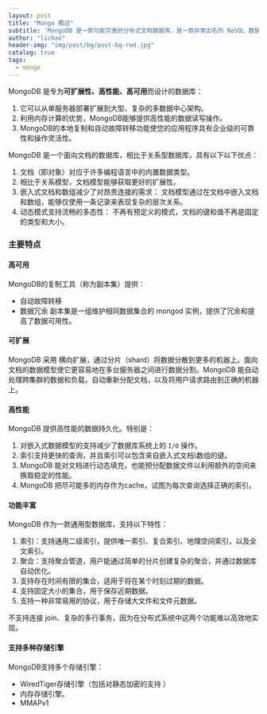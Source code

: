 ```yaml
---
layout: post
title: "Mongo 概述"
subtitle: 'MongoDB 是一款功能完善的分布式文档数据库，是一款非常出名的 NoSQL 数据库。'
author: "lichao"
header-img: "img/post/bg/post-bg-rwd.jpg"
catalog: true
tags:
  - mongo 
---
```


MongoDB 是专为**可扩展性、高性能、高可用**而设计的数据库：
1. 它可以从单服务器部署扩展到大型、复杂的多数据中心架构。
2. 利用内存计算的优势，MongoDB能够提供高性能的数据读写操作。
3. MongoDB的本地复制和自动故障转移功能使您的应用程序具有企业级的可靠性和操作灵活性。

MongoDB 是一个面向文档的数据库，相比于关系型数据库，具有以下以下优点：
1. 文档（即对象）对应于许多编程语言中的内置数据类型。
2. 相比于关系模型，文档模型能够获取更好的扩展性。
3. 嵌入式文档和数组减少了对昂贵连接的需求： 文档模型通过在文档中嵌入文档和数组，能够仅使用一条记录来表现复杂的层次关系。
4. 动态模式支持流畅的多态性： 不再有预定义的模式，文档的键和值不再是固定的类型和大小。


### 主要特点

#### 高可用
MongoDB的复制工具（称为副本集）提供：
- 自动故障转移
- 数据冗余
副本集是一组维护相同数据集合的 mongod 实例，提供了冗余和提高了数据可用性。
#### 可扩展
MongoDB 采用 横向扩展，通过分片（shard）将数据分散到更多的机器上。面向文档的数据模型使它更容易地在多台服务器之间进行数据分割。MongoDB 能自动处理跨集群的数据和负载，自动重新分配文档，以及将用户请求路由到正确的机器上。

#### 高性能
MongoDB 提供高性能的数据持久化。特别是：
1. 对嵌入式数据模型的支持减少了数据库系统上的 ```I/O``` 操作。
2. 索引支持更快的查询，并且索引可以包含来自嵌入式文档\数组的键。
3. MongoDB 能对文档进行动态填充，也能预分配数据文件以利用额外的空间来换取稳定的性能。
4. MongoDB 把尽可能多的内存作为cache，试图为每次查询选择正确的索引。


#### 功能丰富
MongoDB 作为一款通用型数据库，支持以下特性：
1. 索引：支持通用二级索引，提供唯一索引、复合索引、地理空间索引，以及全文索引。
2. 聚合：支持聚合管道，用户能通过简单的分片创建复杂的聚合，并通过数据库自动优化。
3. 支持存在时间有限的集合，适用于将在某个时刻过期的数据。
4. 支持固定大小的集合，用于保存近期数据。
5. 支持一种非常易用的协议，用于存储大文件和文件元数据。

不支持连接 join、复杂的多行事务，因为在分布式系统中这两个功能难以高效地实现。

#### 支持多种存储引擎
MongoDB支持多个存储引擎：
* WiredTiger存储引擎（包括对静态加密的支持 ）
* 内存存储引擎。
* MMAPv1
  
